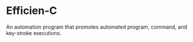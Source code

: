 # Efficien-C
An automation program that promotes automated program, command, and key-stroke executions.
